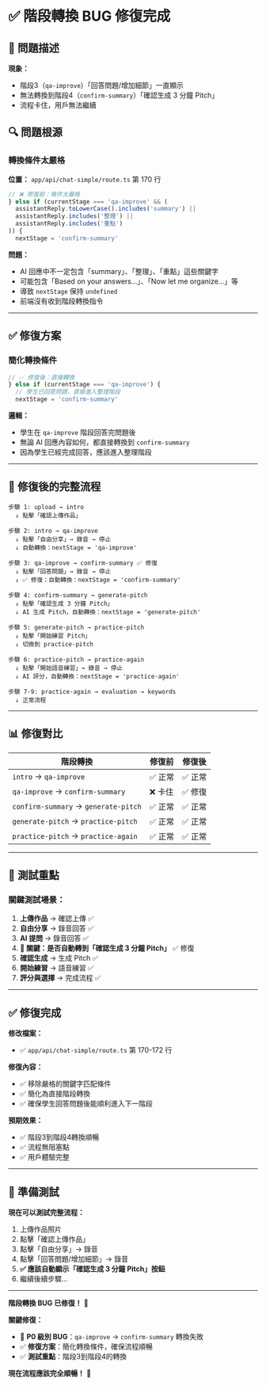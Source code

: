 # ✅ 階段轉換 BUG 修復完成

## 🐛 問題描述

**現象：**
- 階段3（`qa-improve`）「回答問題/增加細節」一直顯示
- 無法轉換到階段4（`confirm-summary`）「確認生成 3 分鐘 Pitch」
- 流程卡住，用戶無法繼續

## 🔍 問題根源

### **轉換條件太嚴格**

**位置：** `app/api/chat-simple/route.ts` 第 170 行

```typescript
// ❌ 修復前：條件太嚴格
} else if (currentStage === 'qa-improve' && (
  assistantReply.toLowerCase().includes('summary') || 
  assistantReply.includes('整理') || 
  assistantReply.includes('重點')
)) {
  nextStage = 'confirm-summary'
```

**問題：**
- AI 回應中不一定包含「summary」、「整理」、「重點」這些關鍵字
- 可能包含「Based on your answers...」、「Now let me organize...」等
- 導致 `nextStage` 保持 `undefined`
- 前端沒有收到階段轉換指令

---

## ✅ 修復方案

### **簡化轉換條件**

```typescript
// ✅ 修復後：直接轉換
} else if (currentStage === 'qa-improve') {
  // 學生已回答問題，直接進入整理階段
  nextStage = 'confirm-summary'
```

**邏輯：**
- 學生在 `qa-improve` 階段回答完問題後
- 無論 AI 回應內容如何，都直接轉換到 `confirm-summary`
- 因為學生已經完成回答，應該進入整理階段

---

## 🔄 修復後的完整流程

```
步驟 1: upload → intro
  ↓ 點擊「確認上傳作品」

步驟 2: intro → qa-improve
  ↓ 點擊「自由分享」→ 錄音 → 停止
  ↓ 自動轉換：nextStage = 'qa-improve'

步驟 3: qa-improve → confirm-summary ✅ 修復
  ↓ 點擊「回答問題」→ 錄音 → 停止
  ↓ ✅ 修復：自動轉換：nextStage = 'confirm-summary'

步驟 4: confirm-summary → generate-pitch
  ↓ 點擊「確認生成 3 分鐘 Pitch」
  ↓ AI 生成 Pitch，自動轉換：nextStage = 'generate-pitch'

步驟 5: generate-pitch → practice-pitch
  ↓ 點擊「開始練習 Pitch」
  ↓ 切換到 practice-pitch

步驟 6: practice-pitch → practice-again
  ↓ 點擊「開始語音練習」→ 錄音 → 停止
  ↓ AI 評分，自動轉換：nextStage = 'practice-again'

步驟 7-9: practice-again → evaluation → keywords
  ↓ 正常流程
```

---

## 📊 修復對比

| 階段轉換 | 修復前 | 修復後 |
|----------|--------|--------|
| `intro` → `qa-improve` | ✅ 正常 | ✅ 正常 |
| `qa-improve` → `confirm-summary` | ❌ 卡住 | ✅ 修復 |
| `confirm-summary` → `generate-pitch` | ✅ 正常 | ✅ 正常 |
| `generate-pitch` → `practice-pitch` | ✅ 正常 | ✅ 正常 |
| `practice-pitch` → `practice-again` | ✅ 正常 | ✅ 正常 |

---

## 🎯 測試重點

### **關鍵測試場景：**

1. **上傳作品** → 確認上傳 ✅
2. **自由分享** → 錄音回答 ✅  
3. **AI 提問** → 錄音回答 ✅
4. **🔄 關鍵：是否自動轉到「確認生成 3 分鐘 Pitch」** ✅ 修復
5. **確認生成** → 生成 Pitch ✅
6. **開始練習** → 語音練習 ✅
7. **評分與選擇** → 完成流程 ✅

---

## ✅ 修復完成

**修改檔案：**
- ✅ `app/api/chat-simple/route.ts` 第 170-172 行

**修復內容：**
- ✅ 移除嚴格的關鍵字匹配條件
- ✅ 簡化為直接階段轉換
- ✅ 確保學生回答問題後能順利進入下一階段

**預期效果：**
- ✅ 階段3到階段4轉換順暢
- ✅ 流程無阻塞點
- ✅ 用戶體驗完整

---

## 🚀 準備測試

**現在可以測試完整流程：**

1. 上傳作品照片
2. 點擊「確認上傳作品」
3. 點擊「自由分享」→ 錄音
4. 點擊「回答問題/增加細節」→ 錄音
5. **✅ 應該自動顯示「確認生成 3 分鐘 Pitch」按鈕**
6. 繼續後續步驟...

---

**階段轉換 BUG 已修復！** 🎉

**關鍵修復：**
- 🔴 **P0 級別 BUG**：`qa-improve` → `confirm-summary` 轉換失敗
- ✅ **修復方案**：簡化轉換條件，確保流程順暢
- ✅ **測試重點**：階段3到階段4的轉換

**現在流程應該完全順暢！** 🚀
